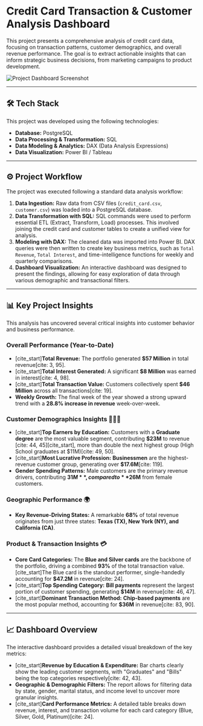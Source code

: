 # Credit Card Transaction & Customer Analysis Dashboard

This project presents a comprehensive analysis of credit card data, focusing on transaction patterns, customer demographics, and overall revenue performance. The goal is to extract actionable insights that can inform strategic business decisions, from marketing campaigns to product development.

![Project Dashboard Screenshot](URL_TO_YOUR_DASHBOARD_IMAGE.png)

---

## 🛠️ Tech Stack

This project was developed using the following technologies:

* **Database:** PostgreSQL
* **Data Processing & Transformation:** SQL
* **Data Modeling & Analytics:** DAX (Data Analysis Expressions)
* **Data Visualization:** Power BI / Tableau

---

## ⚙️ Project Workflow

The project was executed following a standard data analysis workflow:

1.  **Data Ingestion:** Raw data from CSV files (`credit_card.csv`, `customer.csv`) was loaded into a PostgreSQL database.
2.  **Data Transformation with SQL:** SQL commands were used to perform essential ETL (Extract, Transform, Load) processes. This involved joining the credit card and customer tables to create a unified view for analysis.
3.  **Modeling with DAX:** The cleaned data was imported into Power BI. DAX queries were then written to create key business metrics, such as `Total Revenue`, `Total Interest`, and time-intelligence functions for weekly and quarterly comparisons.
4.  **Dashboard Visualization:** An interactive dashboard was designed to present the findings, allowing for easy exploration of data through various demographic and transactional filters.

---

## 📊 Key Project Insights

This analysis has uncovered several critical insights into customer behavior and business performance.

### Overall Performance (Year-to-Date)

* [cite_start]**Total Revenue:** The portfolio generated **$57 Million** in total revenue[cite: 3, 95].
* [cite_start]**Total Interest Generated:** A significant **$8 Million** was earned in interest[cite: 4, 98].
* [cite_start]**Total Transaction Value:** Customers collectively spent **$46 Million** across all transactions[cite: 19].
* **Weekly Growth:** The final week of the year showed a strong upward trend with a **28.8% increase in revenue** week-over-week.

### Customer Demographics Insights 🧑‍🤝‍🧑

* [cite_start]**Top Earners by Education:** Customers with a **Graduate degree** are the most valuable segment, contributing **$23M** to revenue [cite: 44, 45][cite_start], more than double the next highest group (High School graduates at $11M)[cite: 49, 50].
* [cite_start]**Most Lucrative Profession:** **Businessmen** are the highest-revenue customer group, generating over **$17.6M**[cite: 119].
* **Gender Spending Patterns:** Male customers are the primary revenue drivers, contributing **$31M**, compared to **$26M** from female customers.

### Geographic Performance 🌍

* **Key Revenue-Driving States:** A remarkable **68%** of total revenue originates from just three states: **Texas (TX), New York (NY), and California (CA)**.

### Product & Transaction Insights 💳

* **Core Card Categories:** The **Blue and Silver cards** are the backbone of the portfolio, driving a combined **93%** of the total transaction value. [cite_start]The Blue card is the standout performer, single-handedly accounting for **$47.2M** in revenue[cite: 24].
* [cite_start]**Top Spending Category:** **Bill payments** represent the largest portion of customer spending, generating **$14M** in revenue[cite: 46, 47].
* [cite_start]**Dominant Transaction Method:** **Chip-based payments** are the most popular method, accounting for **$36M** in revenue[cite: 83, 90].

---

## 📈 Dashboard Overview

The interactive dashboard provides a detailed visual breakdown of the key metrics:

* [cite_start]**Revenue by Education & Expenditure:** Bar charts clearly show the leading customer segments, with "Graduates" and "Bills" being the top categories respectively[cite: 42, 43].
* **Geographic & Demographic Filters:** The report allows for filtering data by state, gender, marital status, and income level to uncover more granular insights.
* [cite_start]**Card Performance Metrics:** A detailed table breaks down revenue, interest, and transaction volume for each card category (Blue, Silver, Gold, Platinum)[cite: 24].
